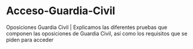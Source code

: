 # Acceso-Guardia-Civil
Oposiciones Guardia Civil | Explicamos las diferentes pruebas que componen las oposiciones de Guardia Civil, así como los requisitos que se piden para acceder

